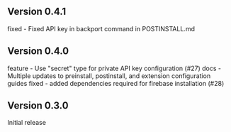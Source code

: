 ## Version 0.4.1

fixed - Fixed API key in backport command in POSTINSTALL.md

## Version 0.4.0

feature - Use "secret" type for private API key configuration (#27)
docs - Multiple updates to preinstall, postinstall, and extension configuration guides
fixed - added dependencies required for firebase installation (#28)

## Version 0.3.0

Initial release
